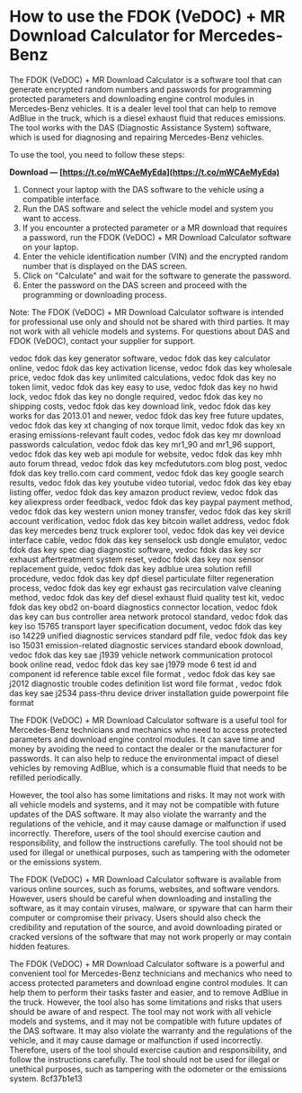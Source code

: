 
 
# How to use the FDOK (VeDOC) + MR Download Calculator for Mercedes-Benz
 
The FDOK (VeDOC) + MR Download Calculator is a software tool that can generate encrypted random numbers and passwords for programming protected parameters and downloading engine control modules in Mercedes-Benz vehicles. It is a dealer level tool that can help to remove AdBlue in the truck, which is a diesel exhaust fluid that reduces emissions. The tool works with the DAS (Diagnostic Assistance System) software, which is used for diagnosing and repairing Mercedes-Benz vehicles.
 
To use the tool, you need to follow these steps:
 
**Download — [https://t.co/mWCAeMyEda](https://t.co/mWCAeMyEda)**


 
1. Connect your laptop with the DAS software to the vehicle using a compatible interface.
2. Run the DAS software and select the vehicle model and system you want to access.
3. If you encounter a protected parameter or a MR download that requires a password, run the FDOK (VeDOC) + MR Download Calculator software on your laptop.
4. Enter the vehicle identification number (VIN) and the encrypted random number that is displayed on the DAS screen.
5. Click on "Calculate" and wait for the software to generate the password.
6. Enter the password on the DAS screen and proceed with the programming or downloading process.

Note: The FDOK (VeDOC) + MR Download Calculator software is intended for professional use only and should not be shared with third parties. It may not work with all vehicle models and systems. For questions about DAS and FDOK (VeDOC), contact your supplier for support.
 
vedoc fdok das key generator software,  vedoc fdok das key calculator online,  vedoc fdok das key activation license,  vedoc fdok das key wholesale price,  vedoc fdok das key unlimited calculations,  vedoc fdok das key no token limit,  vedoc fdok das key easy to use,  vedoc fdok das key no hwid lock,  vedoc fdok das key no dongle required,  vedoc fdok das key no shipping costs,  vedoc fdok das key download link,  vedoc fdok das key works for das 2013.01 and newer,  vedoc fdok das key free future updates,  vedoc fdok das key xt changing of nox torque limit,  vedoc fdok das key xn erasing emissions-relevant fault codes,  vedoc fdok das key mr download passwords calculation,  vedoc fdok das key mr1\_90 and mr1\_96 support,  vedoc fdok das key web api module for website,  vedoc fdok das key mhh auto forum thread,  vedoc fdok das key mcfedututors.com blog post,  vedoc fdok das key trello.com card comment,  vedoc fdok das key google search results,  vedoc fdok das key youtube video tutorial,  vedoc fdok das key ebay listing offer,  vedoc fdok das key amazon product review,  vedoc fdok das key aliexpress order feedback,  vedoc fdok das key paypal payment method,  vedoc fdok das key western union money transfer,  vedoc fdok das key skrill account verification,  vedoc fdok das key bitcoin wallet address,  vedoc fdok das key mercedes benz truck explorer tool,  vedoc fdok das key vei device interface cable,  vedoc fdok das key senselock usb dongle emulator,  vedoc fdok das key spec diag diagnostic software,  vedoc fdok das key scr exhaust aftertreatment system reset,  vedoc fdok das key nox sensor replacement guide,  vedoc fdok das key adblue urea solution refill procedure,  vedoc fdok das key dpf diesel particulate filter regeneration process,  vedoc fdok das key egr exhaust gas recirculation valve cleaning method,  vedoc fdok das key def diesel exhaust fluid quality test kit,  vedoc fdok das key obd2 on-board diagnostics connector location,  vedoc fdok das key can bus controller area network protocol standard,  vedoc fdok das key iso 15765 transport layer specification document,  vedoc fdok das key iso 14229 unified diagnostic services standard pdf file,  vedoc fdok das key iso 15031 emission-related diagnostic services standard ebook download,  vedoc fdok das key sae j1939 vehicle network communication protocol book online read,  vedoc fdok das key sae j1979 mode 6 test id and component id reference table excel file format ,  vedoc fdok das key sae j2012 diagnostic trouble codes definition list word file format ,  vedoc fdok das key sae j2534 pass-thru device driver installation guide powerpoint file format

The FDOK (VeDOC) + MR Download Calculator software is a useful tool for Mercedes-Benz technicians and mechanics who need to access protected parameters and download engine control modules. It can save time and money by avoiding the need to contact the dealer or the manufacturer for passwords. It can also help to reduce the environmental impact of diesel vehicles by removing AdBlue, which is a consumable fluid that needs to be refilled periodically.
 
However, the tool also has some limitations and risks. It may not work with all vehicle models and systems, and it may not be compatible with future updates of the DAS software. It may also violate the warranty and the regulations of the vehicle, and it may cause damage or malfunction if used incorrectly. Therefore, users of the tool should exercise caution and responsibility, and follow the instructions carefully. The tool should not be used for illegal or unethical purposes, such as tampering with the odometer or the emissions system.

The FDOK (VeDOC) + MR Download Calculator software is available from various online sources, such as forums, websites, and software vendors. However, users should be careful when downloading and installing the software, as it may contain viruses, malware, or spyware that can harm their computer or compromise their privacy. Users should also check the credibility and reputation of the source, and avoid downloading pirated or cracked versions of the software that may not work properly or may contain hidden features.
 
The FDOK (VeDOC) + MR Download Calculator software is a powerful and convenient tool for Mercedes-Benz technicians and mechanics who need to access protected parameters and download engine control modules. It can help them to perform their tasks faster and easier, and to remove AdBlue in the truck. However, the tool also has some limitations and risks that users should be aware of and respect. The tool may not work with all vehicle models and systems, and it may not be compatible with future updates of the DAS software. It may also violate the warranty and the regulations of the vehicle, and it may cause damage or malfunction if used incorrectly. Therefore, users of the tool should exercise caution and responsibility, and follow the instructions carefully. The tool should not be used for illegal or unethical purposes, such as tampering with the odometer or the emissions system.
 8cf37b1e13
 
